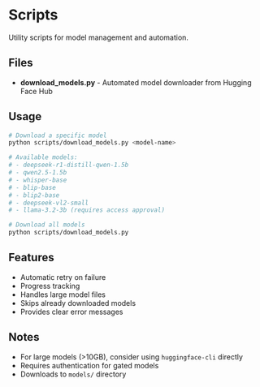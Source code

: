 # Scripts

Utility scripts for model management and automation.

## Files

- **download_models.py** - Automated model downloader from Hugging Face Hub

## Usage

```bash
# Download a specific model
python scripts/download_models.py <model-name>

# Available models:
# - deepseek-r1-distill-qwen-1.5b
# - qwen2.5-1.5b  
# - whisper-base
# - blip-base
# - blip2-base
# - deepseek-vl2-small
# - llama-3.2-3b (requires access approval)

# Download all models
python scripts/download_models.py
```

## Features

- Automatic retry on failure
- Progress tracking
- Handles large model files
- Skips already downloaded models
- Provides clear error messages

## Notes

- For large models (>10GB), consider using `huggingface-cli` directly
- Requires authentication for gated models
- Downloads to `models/` directory